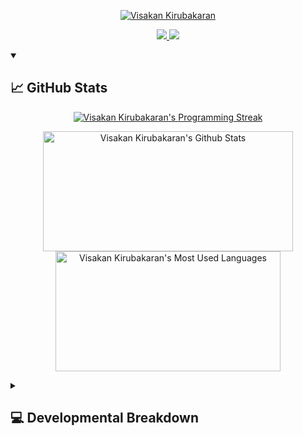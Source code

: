 <p align="center">
  <a href="https://github.com/DenverCoder1/readme-typing-svg">
  <img src="https://readme-typing-svg.demolab.com?font=Fira+Code&size=40&pause=1000&center=true&vCenter=true&multiline=true&repeat=false&width=1000&height=80&lines=Hello 👋, my name is Visakan+Kirubakaran" alt="Visakan Kirubakaran" />
</p>

<p align="center">
  <a href="https://www.linkedin.com/in/viskirubakaran/">
    <img src="https://img.shields.io/badge/LinkedIn-0077B5?style=for-the-badge&logo=linkedin&logoColor=white">
  </a>
  <a href="https://wakatime.com/@vikiru">
    <img src="https://img.shields.io/badge/WakaTime-000000?style=for-the-badge&logo=WakaTime&logoColor=white">
  </a>
</p>

  <details open>
    <summary><h2>📈 GitHub Stats </h2></summary>
    <p align="center">
    <a href="https://github.com/DenverCoder1/github-readme-streak-stats"><img src="https://streak-stats.demolab.com?user=vikiru&theme=monokai-metallian&hide_border=true&card_width=500&dates=61DBFA&currStreakNum=61DBFA&ring=61DBFA&currStreakLabel=61DBFA&sideNums=61DBFA&sideLabels=61DBFA&fire=61DBFA" alt="Visakan Kirubakaran's Programming Streak"/></a>
    </p>
    <p align="center">
 <a href="https://github.com/anuraghazra/github-readme-stats"><img src="https://github-readme-stats.vercel.app/api/?username=vikiru&show_icons=true&include_all_commits=true&count_private=true&theme=react&hide_border=true&bg_color=1F222E" height="192px" width="400px" alt="Visakan Kirubakaran's Github Stats" /></a>
  <a href="https://github.com/anuraghazra/github-readme-stats"><img src="https://github-readme-stats.vercel.app/api/top-langs/?username=vikiru&langs_count=8&layout=compact&theme=react&hide_border=true&bg_color=1F222E" height="192px" width="360px" alt="Visakan Kirubakaran's Most Used Languages"/></a>
    </p>
</details>

<details>
  <summary><h2>💻 Developmental Breakdown </h2></summary>
<!--START_SECTION:waka-->

```txt
From: 14 June 2023 - To: 21 June 2023

Total Time: 8 hrs 20 mins

JavaScript   7 hrs 32 mins   ⣿⣿⣿⣿⣿⣿⣿⣿⣿⣿⣿⣿⣿⣿⣿⣿⣿⣿⣿⣿⣿⣿⣶⣀⣀   90.45 %
JSON         37 mins         ⣿⣷⣀⣀⣀⣀⣀⣀⣀⣀⣀⣀⣀⣀⣀⣀⣀⣀⣀⣀⣀⣀⣀⣀⣀   07.56 %
Other        5 mins          ⣤⣀⣀⣀⣀⣀⣀⣀⣀⣀⣀⣀⣀⣀⣀⣀⣀⣀⣀⣀⣀⣀⣀⣀⣀   01.20 %
Markdown     2 mins          ⣄⣀⣀⣀⣀⣀⣀⣀⣀⣀⣀⣀⣀⣀⣀⣀⣀⣀⣀⣀⣀⣀⣀⣀⣀   00.43 %
TypeScript   1 min           ⣄⣀⣀⣀⣀⣀⣀⣀⣀⣀⣀⣀⣀⣀⣀⣀⣀⣀⣀⣀⣀⣀⣀⣀⣀   00.36 %
```

<!--END_SECTION:waka-->
</details>
